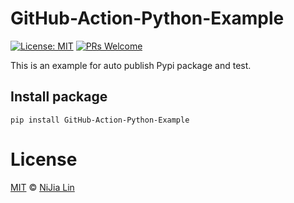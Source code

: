 # GitHub-Action-Python-Example

[![License: MIT](https://img.shields.io/badge/License-MIT-blue.svg)](https://opensource.org/licenses/MIT)
[![PRs Welcome](https://img.shields.io/badge/PRs-welcome-brightgreen.svg)](https://github.com/louis70109/line-notify#contributing)

This is an example for auto publish Pypi package and test.

## Install package

```
pip install GitHub-Action-Python-Example
```

# License

[MIT](https://github.com/louis70109/line-notify/blob/master/LICENSE) © [NiJia Lin](https://nijialin.com/about/)
